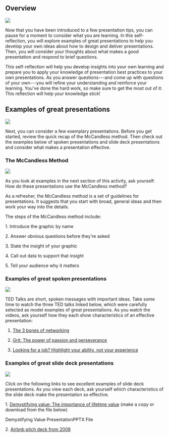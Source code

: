 Overview
--------

![](https://d3c33hcgiwev3.cloudfront.net/imageAssetProxy.v1/G-KePoi0R2Sinj6ItBdkMg_2d69ab4b929f40f2b472a78fdd5ed880_line-y.png?expiry=1648166400000&hmac=i2TttxxEZNKC5LQoBjjKJ3bbAFtd8pPwrQ7QMQDCubg)

Now that you have been introduced to a few presentation tips, you can pause for a moment to consider what you are learning. In this self-reflection, you will explore examples of great presentations to help you develop your own ideas about how to design and deliver presentations. Then, you will consider your thoughts about what makes a good presentation and respond to brief questions.

This self-reflection will help you develop insights into your own learning and prepare you to apply your knowledge of presentation best practices to your own presentations. As you answer questions---and come up with questions of your own---you will refine your understanding and reinforce your learning. You've done the hard work, so make sure to get the most out of it: This reflection will help your knowledge stick! 

Examples of great presentations
-------------------------------

![](https://d3c33hcgiwev3.cloudfront.net/imageAssetProxy.v1/G-KePoi0R2Sinj6ItBdkMg_2d69ab4b929f40f2b472a78fdd5ed880_line-y.png?expiry=1648166400000&hmac=i2TttxxEZNKC5LQoBjjKJ3bbAFtd8pPwrQ7QMQDCubg)

Next, you can consider a few exemplary presentations. Before you get started, review the quick recap of the McCandless method. Then check out the examples below of spoken presentations and slide deck presentations and consider what makes a presentation effective. 

### The McCandless Method

![](https://d3c33hcgiwev3.cloudfront.net/imageAssetProxy.v1/jBNhaB29SRuTYWgdvekbFA_315281637411464698143e2f3748d1ad_shortline-y.png?expiry=1648166400000&hmac=6T8T8vq3-Oo8gJHyVTCGnVnQZgpfXg64hEm033v-4lY)

As you look at examples in the next section of this activity, ask yourself: How do these presentations use the McCandless method?

As a refresher, the McCandless method is a set of guidelines for presentations. It suggests that you start with broad, general ideas and then work your way into the details.

The steps of the McCandless method include:

1\. Introduce the graphic by name

2\. Answer obvious questions before they're asked

3\. State the insight of your graphic

4\. Call out data to support that insight

5\. Tell your audience why it matters

### Examples of great spoken presentations

![](https://d3c33hcgiwev3.cloudfront.net/imageAssetProxy.v1/jBNhaB29SRuTYWgdvekbFA_315281637411464698143e2f3748d1ad_shortline-y.png?expiry=1648166400000&hmac=6T8T8vq3-Oo8gJHyVTCGnVnQZgpfXg64hEm033v-4lY)

TED Talks are short, spoken messages with important ideas. Take some time to watch the three TED talks linked below, which were carefully selected as model examples of great presentations. As you watch the videos, ask yourself how they each show characteristics of an effective presentation:

1.  [The 3 bones of networking](https://www.youtube.com/watch?v=4OTPJZnBP8s)

2.  [Grit: The power of passion and perseverance](https://www.youtube.com/watch?v=H14bBuluwB8)

3.  [Looking for a job? Highlight your ability, not your experience](https://www.youtube.com/watch?v=guXxy8LH2QM)

### Examples of great slide deck presentations

![](https://d3c33hcgiwev3.cloudfront.net/imageAssetProxy.v1/jBNhaB29SRuTYWgdvekbFA_315281637411464698143e2f3748d1ad_shortline-y.png?expiry=1648166400000&hmac=6T8T8vq3-Oo8gJHyVTCGnVnQZgpfXg64hEm033v-4lY)

Click on the following links to see excellent examples of slide deck presentations. As you view each deck, ask yourself which characteristics of the slide deck make the presentation so effective.

1\.  [Demystifying value: The importance of lifetime value](https://docs.google.com/presentation/d/1jyZeBt2PizsVU4KdODvzAnUbcz7CIOq6Udvp0d5_jKs/template/preview?resourcekey=0-2M-Yk3_73NwAVg-PaLfvVA "Demystifying value: The importance of lifetime value") (make a copy or download from the file below)

Demystifying Value PresentationPPTX File


2\. [Airbnb pitch deck from 2008](https://www.slideshare.net/ryangum/airbnb-pitch-deck-from-2008 "Airbnb pitch deck from 2008")